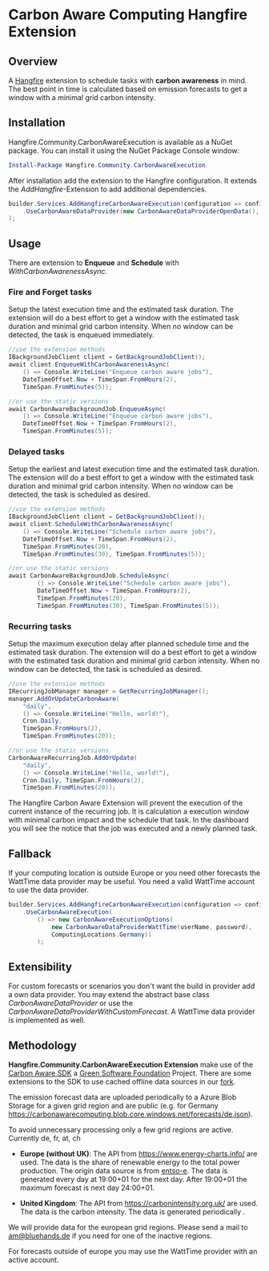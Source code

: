 # Carbon Aware Computing Hangfire Extension

## Overview

A [Hangfire](https://www.hangfire.io/) extension to schedule tasks with **carbon awareness** in mind. The best point in time is calculated based on emission forecasts to get a window with a minimal grid carbon intensity.

## Installation

Hangfire.Community.CarbonAwareExecution is available as a NuGet package. You can install it using the NuGet Package Console window:

``` powershell
Install-Package Hangfire.Community.CarbonAwareExecution
```

After installation add the extension to the Hangfire configuration. It extends the *AddHangfire*-Extension to add additional dependencies.

``` csharp
builder.Services.AddHangfireCarbonAwareExecution(configuration => configuration
    .UseCarbonAwareDataProvider(new CarbonAwareDataProviderOpenData(), ComputingLocations.Germany)
);
```

## Usage

There are extension to **Enqueue** and **Schedule** with *WithCarbonAwarenessAsync*.

### Fire and Forget tasks

Setup the latest execution time and the estimated task duration. The extension will do a best effort to get a window with the estimated task duration and minimal grid carbon intensity. When no window can be detected, the task is enqueued immediately.

``` csharp
//use the extension methods
IBackgroundJobClient client = GetBackgroundJobClient();
await client.EnqueueWithCarbonAwarenessAsync(
    () => Console.WriteLine("Enqueue carbon aware jobs"),
    DateTimeOffset.Now + TimeSpan.FromHours(2),
    TimeSpan.FromMinutes(5));

//or use the static versions
await CarbonAwareBackgroundJob.EnqueueAsync(
    () => Console.WriteLine("Enqueue carbon aware jobs"),
    DateTimeOffset.Now + TimeSpan.FromHours(2),
    TimeSpan.FromMinutes(5));    
```

### Delayed tasks

Setup the earliest and latest execution time and the estimated task duration. The extension will do a best effort to get a window with the estimated task duration and minimal grid carbon intensity. When no window can be detected, the task is scheduled as desired.

``` csharp
//use the extension methods
IBackgroundJobClient client = GetBackgroundJobClient();
await client.ScheduleWithCarbonAwarenessAsync(
    () => Console.WriteLine("Schedule carbon aware jobs"),
    DateTimeOffset.Now + TimeSpan.FromHours(2),
    TimeSpan.FromMinutes(20),
    TimeSpan.FromMinutes(30), TimeSpan.FromMinutes(5));

//or use the static versions
await CarbonAwareBackgroundJob.ScheduleAsync(
        () => Console.WriteLine("Schedule carbon aware jobs"),
        DateTimeOffset.Now + TimeSpan.FromHours(2),
        TimeSpan.FromMinutes(20),
        TimeSpan.FromMinutes(30), TimeSpan.FromMinutes(5));
```

### Recurring tasks

Setup the maximum execution delay after planned schedule time and the estimated task duration. The extension will do a best effort to get a window with the estimated task duration and minimal grid carbon intensity. When no window can be detected, the task is scheduled as desired.

``` csharp
//use the extension methods
IRecurringJobManager manager = GetRecurringJobManager();
manager.AddOrUpdateCarbonAware(
    "daily", 
    () => Console.WriteLine("Hello, world!"), 
    Cron.Daily, 
    TimeSpan.FromHours(2),
    TimeSpan.FromMinutes(20));

//or use the static versions
CarbonAwareRecurringJob.AddOrUpdate(
    "daily", 
    () => Console.WriteLine("Hello, world!"), 
    Cron.Daily, TimeSpan.FromHours(2), 
    TimeSpan.FromMinutes(20));
```

The Hangfire Carbon Aware Extension will prevent the execution of the current instance of the recurring job. It is calculation a execution window with minimal carbon impact and the schedule that task. In the dashboard you will see the notice that the job was executed and a newly planned task.

## Fallback

If your computing location is outside Europe or you need other forecasts the WattTime data provider may be useful. You need a valid WattTime account to use the data provider.

``` csharp
builder.Services.AddHangfireCarbonAwareExecution(configuration => configuration
    .UseCarbonAwareExecution(
        () => new CarbonAwareExecutionOptions(
            new CarbonAwareDataProviderWattTime(userName, password), 
            ComputingLocations.Germany))
        );
```

## Extensibility

For custom forecasts or scenarios you don't want the build in provider add a own data provider. You may extend the abstract base class *CarbonAwareDataProvider* or use the *CarbonAwareDataProviderWithCustomForecast*. A WattTime data provider is implemented as well.

## Methodology

**Hangfire.Community.CarbonAwareExecution Extension** make use of the [Carbon Aware SDK](https://github.com/Green-Software-Foundation/carbon-aware-sdk) a [Green Software Foundation](https://greensoftware.foundation/) Project. There are some extensions to the SDK to use cached offline data sources in our [fork](https://github.com/bluehands/carbon-aware-sdk).

The emission forecast data are uploaded periodically to a Azure Blob Storage for a given grid region and are public (e.g. for Germany <https://carbonawarecomputing.blob.core.windows.net/forecasts/de.json>).

To avoid unnecessary processing only a few grid regions are active. Currently de, fr, at, ch

* **Europe (without UK)**: The API from <https://www.energy-charts.info/> are used. The data is the share of renewable energy to the total power production. The origin data source is from [entso-e](https://www.entsoe.eu/). The data is generated every day at 19:00+01 for the next day. After 19:00+01 the maximum forecast is next day 24:00+01.

* **United Kingdom**: The API from <https://carbonintensity.org.uk/> are used. The data is the carbon intensity. The data is generated periodically .



We will provide data for the european grid regions. Please send a mail to am@bluehands.de if you need for one of the inactive regions.

For forecasts outside of europe you may use the WattTime provider with an active account.
